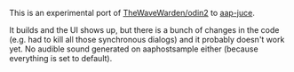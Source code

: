 This is an experimental port of [TheWaveWarden/odin2](https://github.com/TheWaveWarden/odin2) to [aap-juce](https://github.com/atsushieno/aap-juce/).

It builds and the UI shows up, but there is a bunch of changes in the code (e.g. had to kill all those synchronous dialogs) and it probably doesn't work yet. No audible sound generated on aaphostsample either (because everything is set to default).
